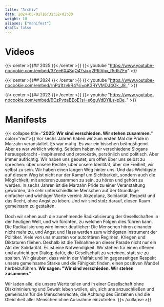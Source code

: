 ```yaml
---
title: "Archiv"
date: 2024-05-01T16:31:52+01:00
weight: 10
aliases: ["manifest"]
draft: false
---
```


# Videos

{{< center >}}## 2025 {{< /center >}}
{{< youtube "https://www.youtube-nocookie.com/embed/3Zee6X4SqO4?si=g2PRiVpx_f5d5ZEn" >}}

{{< center >}}## 2024 {{< /center >}}
{{< youtube "https://www.youtube-nocookie.com/embed/rnPg1tzvkR4?si=pK3RYVMDJ4Ok_J8_" >}}


{{< center >}}## 2023 {{< /center >}}
{{< youtube "https://www.youtube-nocookie.com/embed/6CzPvqaBEoE?si=e6guVdBYlLs-pBe_" >}}

# Manifests

{{< collapse title="**2025: Wir sind verschieden. Wir stehen zusammen.**" color="red">}}
Vor sechs Jahren haben wir zum ersten Mal die Pride in Marzahn veranstaltet. Es war mutig. Es war ein bisschen
beängstigend. Aber es war wirklich wichtig. Seitdem haben wir verschiedene Slogans herausgebracht - inspirierend
und provokativ, persönlich und politisch. Aber immer aufrichtig. Wir haben uns geoutet, um offen über uns selbst
zu sprechen: über unsere Rechte, über unsere Identität, über die Freiheit, wir selbst zu sein. Wir haben
einen langen Weg hinter uns. Und das Wichtigste auf diesem Weg ist nicht nur der Kampf um Sichtbarkeit,
sondern auch die Möglichkeit, mit anderen zusammen zu sein, zu hören und gehört zu werden. In sechs Jahren ist
die Marzahn Pride zu einer Veranstaltung geworden, die sehr unterschiedliche Menschen auf der Grundlage einfacher
und wichtiger Werte vereint: Akzeptanz, Solidarität, Respekt und das Recht, ohne Angst zu leben. Und wir sind
stolz darauf, diesen Raum gemeinsam zu gestalten. \
\
Doch wir sehen auch die zunehmende Radikalisierung der Gesellschaften in der heutigen Welt, und wir fürchten,
zu welchen Folgen dies führen kann. Die Radikalisierung wird immer deutlicher: Die Menschen hören einander
nicht mehr zu, und Angst und Hass werden zum wichtigsten Instrument der Politiker. Viele von uns mussten vor
autoritären Regimen, Kriegen und Diktaturen fliehen. Deshalb ist die Teilnahme an dieser Parade nicht nur ein Akt
der Solidarität. Es ist eine Notwendigkeit. Wir stehen für einen offenen und aufrichtigen Dialog; dafür,
die Gesellschaft zu vereinen, statt sie zu spalten. Wir glauben, dass wir in der Vielfalt und im gegenseitigen
Respekt unsere gemeinsame Stärke und die Fähigkeit finden, einen positiven Wandel herbeizuführen.
**Wir sagen: "Wir sind verschieden. Wir stehen zusammen."** \
\
Wir laden alle, die unsere Werte teilen und in einer Gesellschaft ohne Diskriminierung und Gewalt leben wollen,
ein, sich uns anzuschließen und gemeinsam für die Menschenrechte, die Achtung des Einzelnen und die Gleichheit
aller Menschen ohne Ausnahme einzutreten.
{{< /collapse >}}
